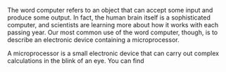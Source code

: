 

The word computer refers to an object that can accept some input and produce some output. In fact, the human brain itself is a sophisticated computer, and scientists are learning more about how it works with each passing year. Our most common use of the word computer, though, is to describe an electronic device containing a microprocessor.

A microprocessor is a small electronic device that can carry out complex calculations in the blink of an eye. You can find 